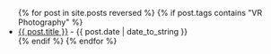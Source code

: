 <ul>
  {% for post in site.posts reversed %}
  {% if post.tags contains "VR Photography" %}
  <li>
      <a href="{{ post.url }}">{{ post.title }}</a> - {{ post.date | date_to_string }}
  </li>
  {% endif %}
  {% endfor %}
</ul>